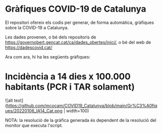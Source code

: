 # Gràfiques COVID-19 de Catalunya
El repositori ofereix els codis per generar, de forma automàtica, gràfiques sobre la COVID-19 a Catalunya.

Les dades provenen, o bé dels repositoris de https://governobert.gencat.cat/ca/dades_obertes/inici/, o bé del web de https://dadescovid.cat/

Ara com ara, hi ha les següents gràfiques:

# Incidència a 14 dies x 100.000 habitants (PCR i TAR solament)

![alt text](https://github.com/mcocam/COVID19_Catalunya/blob/main/Gr%C3%A0fiques/20220106_IA14_Cat.png | width=100)

NOTA: la resolució de la gràfica generada és dependent de la resolució del monitor que executa l'script.
